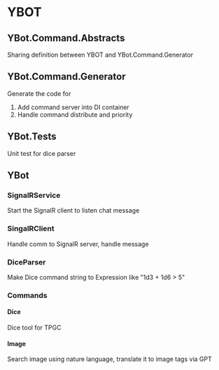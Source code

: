 # YBOT

## YBot.Command.Abstracts
Sharing definition between YBOT and YBot.Command.Generator

## YBot.Command.Generator
Generate the code for
1. Add command server into DI container
2. Handle command distribute and priority

## YBot.Tests
Unit test for dice parser

## YBot

### SignalRService
Start the SignalR client to listen chat message

### SingalRClient
Handle comm to SignalR server, handle message

### DiceParser
Make Dice command string to Expression like "1d3 + 1d6 > 5"

### Commands
#### Dice
Dice tool for TPGC

#### Image
Search image using nature language, translate it to image tags via GPT
